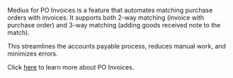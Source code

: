 Medius for PO Invoices is a feature that automates matching purchase orders with invoices. It supports both 2-way matching (invoice with purchase order) and 3-way matching (adding goods received note to the match). 

This streamlines the accounts payable process, reduces manual work, and minimizes errors.

Click <a href="https://success.medius.com/documentation/user_guide/po_invoice/" target="_blank">here</a> to learn more about PO Invoices.

<ActivateModule deploymentTask="Activate_Match_in_Production"/>
